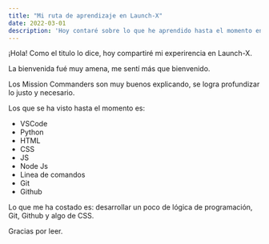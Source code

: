 ```yaml
---
title: "Mi ruta de aprendizaje en Launch-X"
date: 2022-03-01
description: 'Hoy contaré sobre lo que he aprendido hasta el momento en Launch-X'
---
```


¡Hola! Como el titulo lo dice, hoy compartiré mi experirencia en Launch-X.

La bienvenida fué muy amena, me sentí más que bienvenido.

Los Mission Commanders son muy buenos explicando, se logra profundizar lo justo y necesario.

Los que se ha visto hasta el momento es:
- VSCode
- Python
- HTML
- CSS
- JS
- Node Js
- Linea de comandos
- Git
- Github

Lo que me ha costado es: desarrollar un poco de lógica de programación, Git, Github y algo de CSS.

Gracias por leer.
